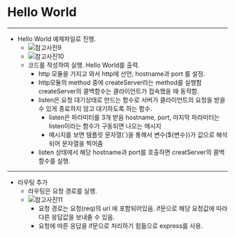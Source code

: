 # Hello World
***
+ Hello World 예제파일로 진행.
  + ![참고사진9](https://user-images.githubusercontent.com/4956783/128733367-279e0c1c-b030-49a4-b5f7-1d2c179553c1.jpg)
  + ![참고사진10](https://user-images.githubusercontent.com/4956783/128733380-6f478c14-e9a4-480c-a72c-0c0a5a9c7daa.jpg)
  + 코드를 작성하여 실행. Hello World를 출력.
    + http 모듈을 가지고 와서 http에 선언, hostname과 port 를 설정. 
    + http모듈의 method 중에 createServer라는 method를 실행함 createServer의 콜백함수는 클라이언트가 접속했을 때 동작함.
    + listen은 요청 대기상태로 만드는 함수로 서버가 클라이언트의 요청을 받을 수 있게 종료하지 않고 대기하도록 하는 함수.
      + listen은 파라미터를 3개 받음 hostname, port, 마지막 파라미터는 listen이라는 함수가 구동되면 나오는 메시지
      + 메시지를 보면 템플릿 문자열(`)을 통해서 변수(${변수})가 값으로 해석되어 문자열을 찍어줌
    + listen 상태에서 해당 hostname과 port를 호출하면 creatServer의 콜백함수를 실행.
***
+ 라우팅 추가 
  + 라우팅은 요청 경로를 실행.
  + ![참고사진11](https://user-images.githubusercontent.com/4956783/128733400-d0d7fe1d-7a13-4f61-b06c-c6012df9329e.jpg)
    + 요청 경로는 요청(req)의 url 에 포함되어있음. if문으로 해당 요청값에 따라 다른 응답값을 보내줄 수 있음. 
    + 요청에 따른 응답을 if문으로 처리하기 힘듦으로 express를 사용. 

